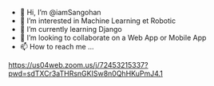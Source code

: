 - 👋 Hi, I’m @iamSangohan
- 👀 I’m interested in Machine Learning et Robotic
- 🌱 I’m currently learning Django
- 💞️ I’m looking to collaborate on a Web App or Mobile App
- 📫 How to reach me ...

<!---
iamSangohan/iamSangohan is a ✨ special ✨ repository because its `README.md` (this file) appears on your GitHub profile.
You can click the Preview link to take a look at your changes.
--->
https://us04web.zoom.us/j/72453215337?pwd=sdTXCr3aTHRsnGKISw8n0QhHKuPmJ4.1
